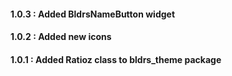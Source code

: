 #### 1.0.3 : Added BldrsNameButton widget

#### 1.0.2 : Added new icons

#### 1.0.1 : Added Ratioz class to bldrs_theme package

